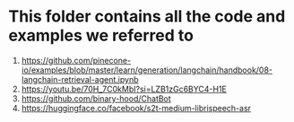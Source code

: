 # This folder contains all the code and examples we referred to

1. https://github.com/pinecone-io/examples/blob/master/learn/generation/langchain/handbook/08-langchain-retrieval-agent.ipynb
2. https://youtu.be/70H_7C0kMbI?si=LZB1zGc6BYC4-H1E
3. https://github.com/binary-hood/ChatBot
4. https://huggingface.co/facebook/s2t-medium-librispeech-asr